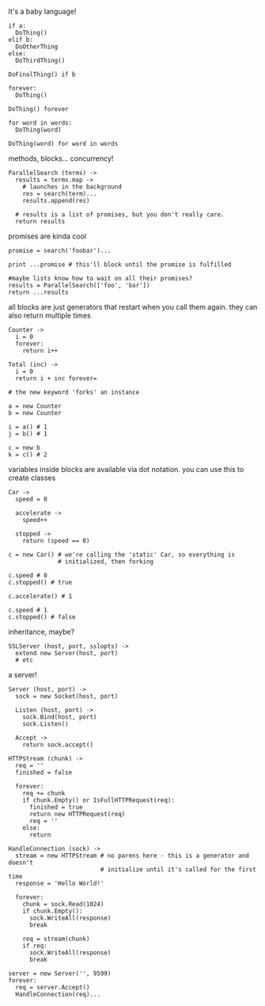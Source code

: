 It's a baby language!

    if a:
      DoThing()
    elif b:
      DoOtherThing
    else:
      DoThirdThing()

    DoFinalThing() if b

    forever:
      DoThing()

    DoThing() forever

    for word in words:
      DoThing(word)

    DoThing(word) for word in words

methods, blocks... concurrency!

    ParallelSearch (terms) ->
      results = terms.map ->
        # launches in the background
        res = search(term)...
        results.append(res)

      # results is a list of promises, but you don't really care.
      return results

promises are kinda cool

    promise = search('foobar')...

    print ...promise # this'll block until the promise is fulfilled

    #maybe lists know how to wait on all their promises?
    results = ParallelSearch(['foo', 'bar'])
    return ...results

all blocks are just generators that restart when you call them again. they
can also return multiple times

    Counter ->
      i = 0
      forever:
        return i++

    Total (inc) ->
      i = 0
      return i + inc forever=

    # the new keyword 'forks' an instance

    a = new Counter
    b = new Counter

    i = a() # 1
    j = b() # 1

    c = new b
    k = c() # 2

variables inside blocks are available via dot notation. you can use this to
create classes

    Car ->
      speed = 0

      accelerate ->
        speed++

      stopped ->
        return (speed == 0)

    c = new Car() # we're calling the 'static' Car, so everything is
                  # initialized, then forking

    c.speed # 0
    c.stopped() # true

    c.accelerate() # 1

    c.speed # 1
    c.stopped() # false

inheritance, maybe?

    SSLServer (host, port, sslopts) ->
      extend new Server(host, port)
      # etc

a server!

    Server (host, port) ->
      sock = new Socket(host, port)

      Listen (host, port) ->
        sock.Bind(host, port)
        sock.Listen()

      Accept ->
        return sock.accept()

    HTTPStream (chunk) ->
      req = ''
      finished = false

      forever:
        req += chunk
        if chunk.Empty() or IsFullHTTPRequest(req):
          finished = true
          return new HTTPRequest(req)
          req = ''
        else:
          return

    HandleConnection (sock) ->
      stream = new HTTPStream # no parens here - this is a generator and doesn't
                              # initialize until it's called for the first time
      response = 'Hello World!'

      forever:
        chunk = sock.Read(1024)
        if chunk.Empty():
          sock.WriteAll(response)
          break

        req = stream(chunk)
        if req:
          sock.WriteAll(response)
          break

    server = new Server('', 9599)
    forever:
      req = server.Accept()
      HandleConnection(req)...